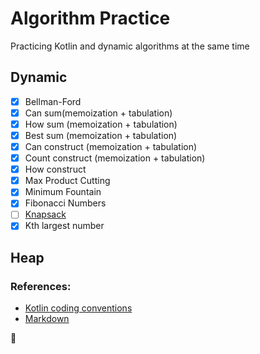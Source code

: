 # Algorithm Practice
Practicing Kotlin and dynamic algorithms at the same time

## Dynamic 
- [x] Bellman-Ford
- [x] Can sum(memoization + tabulation)
- [x] How sum (memoization + tabulation)
- [x] Best sum (memoization + tabulation)
- [x] Can construct (memoization + tabulation)
- [x] Count construct (memoization + tabulation)
- [x] How construct
- [x] Max Product Cutting
- [x] Minimum Fountain
- [x] Fibonacci Numbers
- [ ] [Knapsack](knapsack/Knapsack.kt)
- [x] Kth largest number

## Heap

### References:
- [Kotlin coding conventions](https://kotlinlang.org/docs/coding-conventions.html#function-names)
- [Markdown](https://guides.github.com/features/mastering-markdown/)


:potato:
